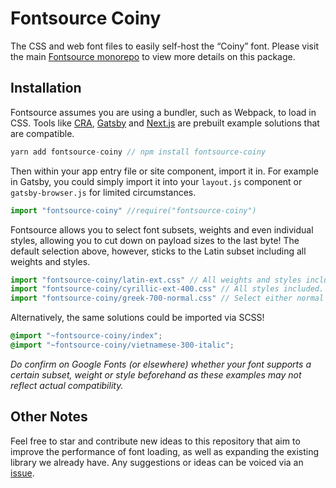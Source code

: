 # Fontsource Coiny

The CSS and web font files to easily self-host the “Coiny” font. Please visit the main [Fontsource monorepo](https://github.com/DecliningLotus/fontsource) to view more details on this package.

## Installation

Fontsource assumes you are using a bundler, such as Webpack, to load in CSS. Tools like [CRA](https://create-react-app.dev/), [Gatsby](https://www.gatsbyjs.org/) and [Next.js](https://nextjs.org/) are prebuilt example solutions that are compatible.

```javascript
yarn add fontsource-coiny // npm install fontsource-coiny
```

Then within your app entry file or site component, import it in. For example in Gatsby, you could simply import it into your `layout.js` component or `gatsby-browser.js` for limited circumstances.

```javascript
import "fontsource-coiny" //require("fontsource-coiny")
```

Fontsource allows you to select font subsets, weights and even individual styles, allowing you to cut down on payload sizes to the last byte! The default selection above, however, sticks to the Latin subset including all weights and styles.

```javascript
import "fontsource-coiny/latin-ext.css" // All weights and styles included.
import "fontsource-coiny/cyrillic-ext-400.css" // All styles included.
import "fontsource-coiny/greek-700-normal.css" // Select either normal or italic.
```

Alternatively, the same solutions could be imported via SCSS!

```scss
@import "~fontsource-coiny/index";
@import "~fontsource-coiny/vietnamese-300-italic";
```

_Do confirm on Google Fonts (or elsewhere) whether your font supports a certain subset, weight or style beforehand as these examples may not reflect actual compatibility._

## Other Notes

Feel free to star and contribute new ideas to this repository that aim to improve the performance of font loading, as well as expanding the existing library we already have. Any suggestions or ideas can be voiced via an [issue](https://github.com/DecliningLotus/fontsource/issues).
